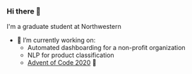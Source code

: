 ### Hi there 👋

I'm a graduate student at Northwestern 

- 🔭 I’m currently working on:
  - Automated dashboarding for a non-profit organization
  - NLP for product classification
  - [Advent of Code 2020](https://github.com/Sara-ShiHo/aoc-2020) 🎁
